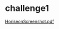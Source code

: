 # challenge1
[HoriseonScreenshot.pdf](https://github.com/jennwintr/challenge1/files/12414395/HoriseonScreenshot.pdf)
